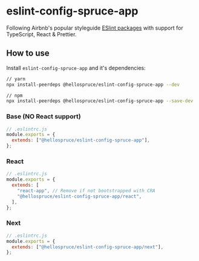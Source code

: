 # eslint-config-spruce-app

Following Airbnb's popular styleguide [ESlint packages](https://github.com/airbnb/javascript/tree/master/packages) with support for TypeScript, React & Prettier.

## How to use

Install `eslint-config-spruce-app` and it's dependencies:

```bash
// yarn
npx install-peerdeps @hellospruce/eslint-config-spruce-app --dev

// npm
npx install-peerdeps @hellospruce/eslint-config-spruce-app --save-dev
```

### Base (NO React support)

```js
// .eslintrc.js
module.exports = {
  extends: ["@hellospruce/eslint-config-spruce-app"],
};
```

### React

```js
// .eslintrc.js
module.exports = {
  extends: [
    "react-app", // Remove if not bootstrapped with CRA
    "@hellospruce/eslint-config-spruce-app/react",
  ],
};
```

### Next

```js
// .eslintrc.js
module.exports = {
  extends: ["@hellospruce/eslint-config-spruce-app/next"],
};
```
